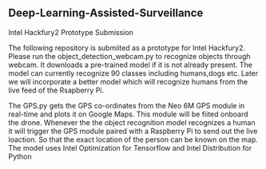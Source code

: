 ## Deep-Learning-Assisted-Surveillance
Intel Hackfury2 Prototype Submission

The following repository is submiited as a prototype for Intel Hackfury2.
Please run the object_detection_webcam.py to recognize objects through webcam. It downloads a pre-trained model if it is not already present.
The model can currently recognize 90 classes including humans,dogs etc. Later we will incorporate a better model which will recognize humans from 
the live feed of the Rsapberry Pi.

The GPS.py gets the GPS co-ordinates from the Neo 6M GPS module in real-time and plots it on Google Maps. This module will be fiited onboard the 
drone. Whenever the the object recognition model recognizes a human it will trigger the GPS module paired with a Raspberry Pi to send out the live loaction. So that the exact location of the person can be known on the map. The model uses Intel Optimization for Tensorflow and Intel Distribution for Python
